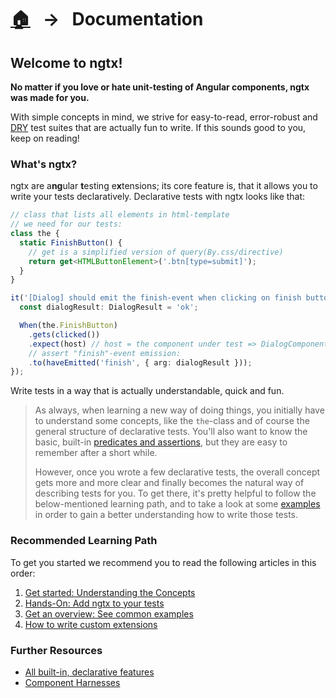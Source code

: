 [home]: ../README.md
[builtin]: ./built-in.md
[getstarted]: ./ngtx.md
[componentharnesses]: ./harnesses.md
[addngtx]: ./add-ngtx.md
[examples]: ./examples.md
[extending]: ./extending.md
[extensionfns]: ./extending.md
[dry]: https://en.wikipedia.org/wiki/Don%27t_repeat_yourself

# [🏠][home] &nbsp; → &nbsp; Documentation

## Welcome to ngtx!

**No matter if you love or hate unit-testing of Angular components, ngtx was made for you.**

With simple concepts in mind, we strive for easy-to-read, error-robust and [DRY] test suites that are actually fun to write. If this sounds good to you, keep on reading!

### What's ngtx?

ngtx are a**ng**ular **t**esting e**x**tensions; its core feature is, that it allows you to write your tests declaratively. Declarative tests with ngtx looks like that:

```ts
// class that lists all elements in html-template
// we need for our tests:
class the {
  static FinishButton() {
    // get is a simplified version of query(By.css/directive)
    return get<HTMLButtonElement>('.btn[type=submit]');
  }
}

it('[Dialog] should emit the finish-event when clicking on finish button', () => {
  const dialogResult: DialogResult = 'ok';

  When(the.FinishButton)
    .gets(clicked())
    .expect(host) // host = the component under test => DialogComponent
    // assert "finish"-event emission:
    .to(haveEmitted('finish', { arg: dialogResult }));
});
```

Write tests in a way that is actually understandable, quick and fun.

> As always, when learning a new way of doing things, you initially have to understand some concepts, like the `the`-class and of course the general structure of declarative tests. You'll also want to know the basic, built-in [predicates and assertions][builtin], but they are easy to remember after a short while.
>
> However, once you wrote a few declarative tests, the overall concept gets more and more clear and finally becomes the natural way of describing tests for you. To get there, it's pretty helpful to follow the below-mentioned learning path, and to take a look at some [examples][examples] in order to gain a better understanding how to write those tests.

### Recommended Learning Path

To get you started we recommend you to read the following articles in this order:

1. [Get started: Understanding the Concepts][getstarted]
2. [Hands-On: Add ngtx to your tests][addngtx]
3. [Get an overview: See common examples][examples]
4. [How to write custom extensions][extending]

### Further Resources

- [All built-in, declarative features][builtin]
- [Component Harnesses][componentharnesses]
